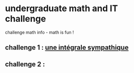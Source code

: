# undergraduate math and IT challenge
challenge math info - math is fun !


## challenge 1 : [une intégrale sympathique](https://github.com/Math13Net/challenge/blob/main/01_challenge.pdf)
## challenge 2 : []()
